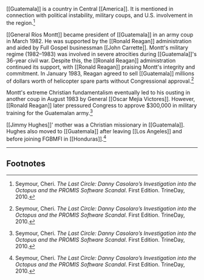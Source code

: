 [[Guatemala]] is a country in Central [[America]]. It is mentioned in connection with political instability, military coups, and U.S. involvement in the region.[^1]

[[General Ríos Montt]] became president of [[Guatemala]] in an army coup in March 1982. He was supported by the [[Ronald Reagan]] administration and aided by Full Gospel businessman [[John Carrette]]. Montt's military regime (1982–1983) was involved in severe atrocities during [[Guatemala]]'s 36-year civil war. Despite this, the [[Ronald Reagan]] administration continued its support, with [[Ronald Reagan]] praising Montt's integrity and commitment. In January 1983, Reagan agreed to sell [[Guatemala]] millions of dollars worth of helicopter spare parts without Congressional approval.[^1]

Montt's extreme Christian fundamentalism eventually led to his ousting in another coup in August 1983 by General [[Oscar Mejia Victores]]. However, [[Ronald Reagan]] later pressured Congress to approve $300,000 in military training for the Guatemalan army.[^1]

[[Jimmy Hughes]]' mother was a Christian missionary in [[Guatemala]]. Hughes also moved to [[Guatemala]] after leaving [[Los Angeles]] and before joining FGBMFI in [[Honduras]].[^1]

---
## Footnotes

[^1]: Seymour, Cheri. *The Last Circle: Danny Casolaro’s Investigation into the Octopus and the PROMIS Software Scandal*. First Edition. TrineDay, 2010.
